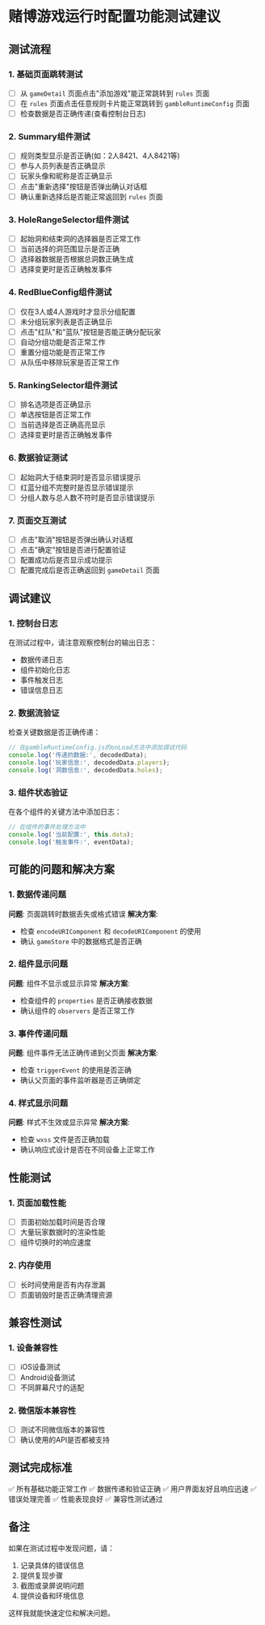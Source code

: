 # 赌博游戏运行时配置功能测试建议

## 测试流程

### 1. 基础页面跳转测试
- [ ] 从 `gameDetail` 页面点击"添加游戏"能正常跳转到 `rules` 页面
- [ ] 在 `rules` 页面点击任意规则卡片能正常跳转到 `gambleRuntimeConfig` 页面
- [ ] 检查数据是否正确传递(查看控制台日志)

### 2. Summary组件测试
- [ ] 规则类型显示是否正确(如：2人8421、4人8421等)
- [ ] 参与人员列表是否正确显示
- [ ] 玩家头像和昵称是否正确显示
- [ ] 点击"重新选择"按钮是否弹出确认对话框
- [ ] 确认重新选择后是否能正常返回到 `rules` 页面

### 3. HoleRangeSelector组件测试
- [ ] 起始洞和结束洞的选择器是否正常工作
- [ ] 当前选择的洞范围显示是否正确
- [ ] 选择器数据是否根据总洞数正确生成
- [ ] 选择变更时是否正确触发事件

### 4. RedBlueConfig组件测试
- [ ] 仅在3人或4人游戏时才显示分组配置
- [ ] 未分组玩家列表是否正确显示
- [ ] 点击"红队"和"蓝队"按钮是否能正确分配玩家
- [ ] 自动分组功能是否正常工作
- [ ] 重置分组功能是否正常工作
- [ ] 从队伍中移除玩家是否正常工作

### 5. RankingSelector组件测试
- [ ] 排名选项是否正确显示
- [ ] 单选按钮是否正常工作
- [ ] 当前选择是否正确高亮显示
- [ ] 选择变更时是否正确触发事件

### 6. 数据验证测试
- [ ] 起始洞大于结束洞时是否显示错误提示
- [ ] 红蓝分组不完整时是否显示错误提示
- [ ] 分组人数与总人数不符时是否显示错误提示

### 7. 页面交互测试
- [ ] 点击"取消"按钮是否弹出确认对话框
- [ ] 点击"确定"按钮是否进行配置验证
- [ ] 配置成功后是否显示成功提示
- [ ] 配置完成后是否正确返回到 `gameDetail` 页面

## 调试建议

### 1. 控制台日志
在测试过程中，请注意观察控制台的输出日志：
- 数据传递日志
- 组件初始化日志
- 事件触发日志
- 错误信息日志

### 2. 数据流验证
检查关键数据是否正确传递：
```javascript
// 在gambleRuntimeConfig.js的onLoad方法中添加调试代码
console.log('传递的数据:', decodedData);
console.log('玩家信息:', decodedData.players);
console.log('洞数信息:', decodedData.holes);
```

### 3. 组件状态验证
在各个组件的关键方法中添加日志：
```javascript
// 在组件的事件处理方法中
console.log('当前配置:', this.data);
console.log('触发事件:', eventData);
```

## 可能的问题和解决方案

### 1. 数据传递问题
**问题**: 页面跳转时数据丢失或格式错误
**解决方案**: 
- 检查 `encodeURIComponent` 和 `decodeURIComponent` 的使用
- 确认 `gameStore` 中的数据格式是否正确

### 2. 组件显示问题
**问题**: 组件不显示或显示异常
**解决方案**:
- 检查组件的 `properties` 是否正确接收数据
- 确认组件的 `observers` 是否正常工作

### 3. 事件传递问题
**问题**: 组件事件无法正确传递到父页面
**解决方案**:
- 检查 `triggerEvent` 的使用是否正确
- 确认父页面的事件监听器是否正确绑定

### 4. 样式显示问题
**问题**: 样式不生效或显示异常
**解决方案**:
- 检查 `wxss` 文件是否正确加载
- 确认响应式设计是否在不同设备上正常工作

## 性能测试

### 1. 页面加载性能
- [ ] 页面初始加载时间是否合理
- [ ] 大量玩家数据时的渲染性能
- [ ] 组件切换时的响应速度

### 2. 内存使用
- [ ] 长时间使用是否有内存泄漏
- [ ] 页面销毁时是否正确清理资源

## 兼容性测试

### 1. 设备兼容性
- [ ] iOS设备测试
- [ ] Android设备测试
- [ ] 不同屏幕尺寸的适配

### 2. 微信版本兼容性
- [ ] 测试不同微信版本的兼容性
- [ ] 确认使用的API是否都被支持

## 测试完成标准

✅ 所有基础功能正常工作
✅ 数据传递和验证正确
✅ 用户界面友好且响应迅速
✅ 错误处理完善
✅ 性能表现良好
✅ 兼容性测试通过

## 备注

如果在测试过程中发现问题，请：
1. 记录具体的错误信息
2. 提供复现步骤
3. 截图或录屏说明问题
4. 提供设备和环境信息

这样我就能快速定位和解决问题。 